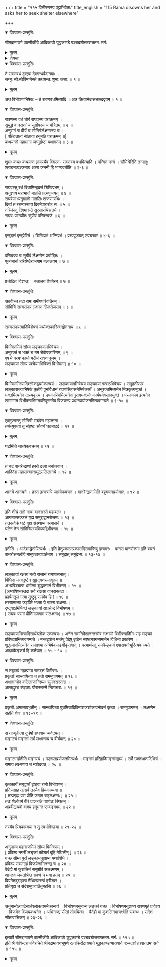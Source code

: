 +++
title = "११५ विभीषणस्य पट्टाभिषेकः"
title_english = "115 Rama disowns her and asks her to seek shelter elsewhere"

+++

<details open><summary>विश्वास-प्रस्तुतिः</summary>

श्रीमद्रामायणे वाल्मीकीये आदिकाव्ये युद्धकाण्डे पञ्चदशोत्तरशततमः सर्गः
</details>

<details><summary>मूलम्</summary>

श्रीमद्रामायणे वाल्मीकीये आदिकाव्ये युद्धकाण्डे पञ्चदशोत्तरशततमः सर्गः
</details>

<details><summary>विषयाः</summary>

लक्ष्मणेन रामाज्ञया विभीषणस्यलङ्काराज्येऽभिषेचनम् ॥ १ ॥ रामेण मैथिलींप्रति निजविजयकुशलनिवेदनाय हनुमत्प्रेषणम् ॥ २ ॥

</details>

<details open><summary>विश्वास-प्रस्तुतिः</summary>

ते रावणवधं दृष्ट्वा देवगन्धर्वदानवाः ।  
जग्मुः स्वैःस्वैर्विमानैस्ते कथयन्तः शुभाः कथाः ॥ १ ॥
</details>

<details><summary>मूलम्</summary>

ते रावणवधं दृष्ट्वा देवगन्धर्वदानवाः ।  
जग्मुः स्वैःस्वैर्विमानैस्ते कथयन्तः शुभाः कथाः ॥ १ ॥
</details>

अथ विभीषणाभिषेकः – ते रावणवधमित्यादि ॥ अत्र क्रियाभेदात्तच्छब्दद्वयम् ॥ १ ॥

<details open><summary>विश्वास-प्रस्तुतिः</summary>

रावणस्य वधं घोरं राघवस्य पराक्रमम् ।  
सुयुद्धं वानराणां च सुग्रीवस्य च मंत्रितम् ॥ २ ॥  
अनुरागं च वीर्यं च सौमित्रेर्लक्ष्मणस्य च ।  
\[ पतिव्रतात्वं सीताया हनूमति पराक्रमम् ॥\]  
कथयन्तो महाभागा जग्मुर्हृष्टा यथागतम् ॥ ३ ॥
</details>

<details><summary>मूलम्</summary>

रावणस्य वधं घोरं राघवस्य पराक्रमम् ।  
सुयुद्धं वानराणां च सुग्रीवस्य च मंत्रितम् ॥ २ ॥  
अनुरागं च वीर्यं च सौमित्रेर्लक्ष्मणस्य च ।  
\[ पतिव्रतात्वं सीताया हनूमति पराक्रमम् ॥\]  
कथयन्तो महाभागा जग्मुर्हृष्टा यथागतम् ॥ ३ ॥
</details>

शुभाः कथाः कथयन्त इत्यस्यैव विवरणं- रावणस्य वधमित्यादि । मन्त्रितं मन्त्रं । सौमित्रेरिति तन्मातुः श्लाघनव्यञ्जनाय अस्य जननी हि भाग्यवतीति ॥ २-३ ॥

<details open><summary>विश्वास-प्रस्तुतिः</summary>

राघवस्तु रथं दिव्यमिन्द्रदत्तं शिखिप्रभम् ।  
अनुज्ञाय महाभागो मातलिं प्रत्यपूजयत् ॥ ४ ॥  
राघवेणाभ्यनुज्ञातो मातलिः शक्रसारथिः ।  
दिव्यं तं रथमास्थाय दिवमेवारुरोह सः ॥ ५ ॥  
तस्मिंस्तु दिवमारूढे सुरसारथिसत्तमे ।  
राघवः परमप्रीतः सुग्रीवं परिषस्वजे ॥ ६ ॥
</details>

<details><summary>मूलम्</summary>

राघवस्तु रथं दिव्यमिन्द्रदत्तं शिखिप्रभम् ।  
अनुज्ञाय महाभागो मातलिं प्रत्यपूजयत् ॥ ४ ॥  
राघवेणाभ्यनुज्ञातो मातलिः शक्रसारथिः ।  
दिव्यं तं रथमास्थाय दिवमेवारुरोह सः ॥ ५ ॥  
तस्मिंस्तु दिवमारूढे सुरसारथिसत्तमे ।  
राघवः परमप्रीतः सुग्रीवं परिषस्वजे ॥ ६ ॥
</details>

इन्द्रदत्तं इन्द्रप्रेरितं । शिखिप्रभं अग्निप्रभं । प्रत्यपूजयत् उपचचार ॥ ४-६ ॥

<details open><summary>विश्वास-प्रस्तुतिः</summary>

परिष्वज्य च सुग्रीवं लैक्ष्मणेन प्रचोदितः ।  
पूज्यमानो हरिश्रेष्ठैराजगाम बलालयम् ॥ ७ ॥
</details>

<details><summary>मूलम्</summary>

परिष्वज्य च सुग्रीवं लैक्ष्मणेन प्रचोदितः ।  
पूज्यमानो हरिश्रेष्ठैराजगाम बलालयम् ॥ ७ ॥
</details>

प्रचोदितः विज्ञप्तः । बलालयं शिबिरम् ॥ ७ ॥

<details open><summary>विश्वास-प्रस्तुतिः</summary>

अब्रवीच्च तदा रामः समीपपरिवर्तिनम् ।  
सौमित्रिं सत्यसंपन्नं लक्ष्मणं दीप्ततेजसम् ॥ ८ ॥
</details>

<details><summary>मूलम्</summary>

अब्रवीच्च तदा रामः समीपपरिवर्तिनम् ।  
सौमित्रिं सत्यसंपन्नं लक्ष्मणं दीप्ततेजसम् ॥ ८ ॥
</details>

सत्यसंपन्नत्वादिविशेषणं यथोक्तकारित्वद्योतनाय ॥ ८ ॥

<details open><summary>विश्वास-प्रस्तुतिः</summary>

विभीषणमिमं सौम्य लङ्कायामभिषेचय ।  
अनुरक्तं च भक्तं च मम चैवोपकारिणम् ॥ ९ ॥  
एष मे परमः कामो यदीमं रावणानुजम् ।  
लङ्कायां सौम्य पश्येयमभिषिक्तं विभीषणम् ॥ १० ॥
</details>

<details><summary>मूलम्</summary>

विभीषणमिमं सौम्य लङ्कायामभिषेचय ।  
अनुरक्तं च भक्तं च मम चैवोपकारिणम् ॥ ९ ॥  
एष मे परमः कामो यदीमं रावणानुजम् ।  
लङ्कायां सौम्य पश्येयमभिषिक्तं विभीषणम् ॥ १० ॥
</details>

विभीषणमित्यादिश्लोकद्वयमेकान्वयं । लङ्कायामभिषेचय लङ्कायां गत्वाऽभिषेचय । समुद्रतीरएव लङ्काराज्याभिषेके कृतेपि पुनर्विधानं रावणसिंहासनेभिषेकार्थं । अनुरक्तमित्यनेन मित्रकृत्यमुक्तं । भक्तमित्यनेन दास्यकृत्यं । उपकारिणमित्यनेनानुरागभक्त्योः कार्यपर्यवसानमुक्तं । परमःकाम इत्यनेन शरणागत विभीषणाभिमतपरिपूरणमेव विजयस्य प्रधानप्रयोजनमित्यवगम्यते ॥ ९-१० ॥

<details open><summary>विश्वास-प्रस्तुतिः</summary>

एवमुक्तस्तु सौमित्री राघवेण महात्मना ।  
तथेत्युक्त्वा तु संहृष्टः सौवर्णं घटमाददे ॥ ११ ॥
</details>

<details><summary>मूलम्</summary>

एवमुक्तस्तु सौमित्री राघवेण महात्मना ।  
तथेत्युक्त्वा तु संहृष्टः सौवर्णं घटमाददे ॥ ११ ॥
</details>

घटमिति जात्येकवचनम् ॥ ११ ॥

<details open><summary>विश्वास-प्रस्तुतिः</summary>

तं घटं वानरेन्द्राणां हस्ते दत्त्वा मनोजवान् ।  
आदिदेश महासत्त्वान्समुद्रसलिलानये ॥ १२ ॥
</details>

<details><summary>मूलम्</summary>

तं घटं वानरेन्द्राणां हस्ते दत्त्वा मनोजवान् ।  
आदिदेश महासत्त्वान्समुद्रसलिलानये ॥ १२ ॥
</details>

आनये आनयने । हस्त इत्यत्रापि जात्येकवचनं । वानरेन्द्राणामिति बहुवचनप्रयोगात् ॥ १२ ॥

<details open><summary>विश्वास-प्रस्तुतिः</summary>

इति शीघ्रं ततो गत्वा वानरास्ते महाबलाः ।  
आगतास्तज्जलं गृह्य समुद्राद्वानरोत्तमाः ॥ १३ ॥  
ततस्त्वेकं घटं गृह्य संस्थाप्य परमासने ।  
घटेन तेन सौमित्रिरभ्यषिञ्चद्विभीषणम् ॥ १४ ॥
</details>

<details><summary>मूलम्</summary>

इति शीघ्रं ततो गत्वा वानरास्ते महाबलाः ।  
आगतास्तज्जलं गृह्य समुद्राद्वानरोत्तमाः ॥ १३ ॥  
ततस्त्वेकं घटं गृह्य संस्थाप्य परमासने ।  
घटेन तेन सौमित्रिरभ्यषिञ्चद्विभीषणम् ॥ १४ ॥
</details>

इतीति । आदेशाद्धेतोरित्यर्थः । इति हेतुप्रकरणप्रकारादिसमाप्तिषु इत्यमरः । वानरा वानरोत्तमा इति वचनं वानरोत्तमत्वेपि मानुषत्वव्यावर्तनाय । समुद्रात् समुद्रेभ्यः ॥ १३-१४ ॥

<details open><summary>विश्वास-प्रस्तुतिः</summary>

लङ्कायां रक्षसां मध्ये राजानं रामशासनात् ।  
विधिना मन्त्रदृष्टेन सुहृद्गणसमावृतम् ॥  
अभ्यषिञ्चत्स धर्मात्मा शुद्धात्मानं विभीषणम् ॥ १५ ॥  
\[अभ्यषिश्चंस्तदा सर्वे राक्षसा वानरास्तदा ।  
प्रहर्षमतुलं गत्वा तुष्टुवू राममेव हि \]॥ १६ ॥  
तस्यामात्या जहृषिरे भक्ता ये चास्य राक्षसाः ।  
दृष्ट्वाऽभिषिक्तं लङ्कायां राक्षसेन्द्रं विभीषणम् ॥  
\[ राघवः परमां प्रीतिमाजगाम सलक्ष्मणः\] ॥ १७ ॥
</details>

<details><summary>मूलम्</summary>

लङ्कायां रक्षसां मध्ये राजानं रामशासनात् ।  
विधिना मन्त्रदृष्टेन सुहृद्गणसमावृतम् ॥  
अभ्यषिञ्चत्स धर्मात्मा शुद्धात्मानं विभीषणम् ॥ १५ ॥  
\[अभ्यषिश्चंस्तदा सर्वे राक्षसा वानरास्तदा ।  
प्रहर्षमतुलं गत्वा तुष्टुवू राममेव हि \]॥ १६ ॥  
तस्यामात्या जहृषिरे भक्ता ये चास्य राक्षसाः ।  
दृष्ट्वाऽभिषिक्तं लङ्कायां राक्षसेन्द्रं विभीषणम् ॥  
\[ राघवः परमां प्रीतिमाजगाम सलक्ष्मणः\] ॥ १७ ॥
</details>

लङ्कायामित्यादिसार्धश्लोक एकान्वयः । अनेन रामनिदेशानन्तरमेव लक्ष्मणो विभीषणादिभिः सह लङ्कां प्रविष्टवानित्यवगम्यते । मन्त्रदृष्टेन मन्त्रेषु वेदेषु दृष्टेन स्पष्टमवगम्यमानेन विधिना प्रकारेण । शुद्धामानमित्यनेन रामाज्ञया अभिषेकमङ्गीकृतवान् । परमार्थस्तु रामकैङ्कर्य एवासक्तोभूदित्यवगम्यते । आज्ञाकैङ्कर्य हि कर्तव्यम् ॥ १५ – १७ ॥

<details open><summary>विश्वास-प्रस्तुतिः</summary>

स तद्राज्यं महत्प्राप्य रामदत्तं विभीषणः ।  
प्रकृतीः सान्त्वयित्वा च ततो राममुपागमत् ॥ १८ ॥  
अक्षतान्मोद काँल्लाजान्दिव्याः सुमनसस्तदा ।  
आजह्नुरथ संहृष्टाः पौरास्तस्मै निशाचराः ॥ १९ ॥
</details>

<details><summary>मूलम्</summary>

स तद्राज्यं महत्प्राप्य रामदत्तं विभीषणः ।  
प्रकृतीः सान्त्वयित्वा च ततो राममुपागमत् ॥ १८ ॥  
अक्षतान्मोद काँल्लाजान्दिव्याः सुमनसस्तदा ।  
आजह्नुरथ संहृष्टाः पौरास्तस्मै निशाचराः ॥ १९ ॥
</details>

प्रकृतीः अमात्यप्रभृतीन् । सान्त्वयित्वा पुत्रमित्रादिविनाशजशोकापनोदनं कृत्वा । राममुपागमत् । लक्ष्मणेन सहेति शेषः ॥ १८–१९ ॥

<details open><summary>विश्वास-प्रस्तुतिः</summary>

स तान्गृहीत्वा दुर्धर्षो राघवाय न्यवेदयत् ।  
मङ्गल्यं मङ्गलं सर्वं लक्ष्मणाय च वीर्यवान् ॥ २० ॥
</details>

<details><summary>मूलम्</summary>

स तान्गृहीत्वा दुर्धर्षो राघवाय न्यवेदयत् ।  
मङ्गल्यं मङ्गलं सर्वं लक्ष्मणाय च वीर्यवान् ॥ २० ॥
</details>

मङ्गलमर्हतीति मङ्गस्यं । मङ्गलप्रयोजनमित्यर्थः । मङ्गलं हरिद्रादिमङ्गलद्रव्यं । सर्वे उक्ताक्षतादिभिन्नं । रामाय लक्ष्मणाय च न्यवेदयत् ॥ २० ॥

<details open><summary>विश्वास-प्रस्तुतिः</summary>

कृतकार्यं समृद्धार्थं दृष्ट्वा रामो विभीषणम् ।  
प्रतिजग्राह तत्सर्वं तस्यैव प्रियकाम्यया ॥  
\[ तत्प्रगृह्य परां प्रीतिं जगाम सहलक्ष्मणः \] ॥ २१ ॥  
ततः शैलोपमं वीरं प्राञ्जलिं पार्श्वतः स्थितम् ।  
अब्रवीद्राघवो वाक्यं हनुमन्तं प्लवङ्गमम् ॥ २२ ॥
</details>

<details><summary>मूलम्</summary>

कृतकार्यं समृद्धार्थं दृष्ट्वा रामो विभीषणम् ।  
प्रतिजग्राह तत्सर्वं तस्यैव प्रियकाम्यया ॥  
\[ तत्प्रगृह्य परां प्रीतिं जगाम सहलक्ष्मणः \] ॥ २१ ॥  
ततः शैलोपमं वीरं प्राञ्जलिं पार्श्वतः स्थितम् ।  
अब्रवीद्राघवो वाक्यं हनुमन्तं प्लवङ्गमम् ॥ २२ ॥
</details>

तस्यैव प्रियकाम्यया न तु स्वभोगेच्छया ॥ २१-२२ ॥

<details open><summary>विश्वास-प्रस्तुतिः</summary>

अनुमान्य महाराजमिमं सौम्य विभीषणम् ।  
\[ प्रविश्य नगरीं लङ्कां कौशलं ब्रूहि मैथिलीम् \] ॥ २३ ॥  
गच्छ सौम्य पुरीं लङ्कामनुज्ञाप्य यथाविधि ।  
प्रविश्य रावणगृहं विजयेनाभिनन्द्य च ॥ २४ ॥  
वैदेह्यै मां कुशलिनं ससुग्रीवं सलक्ष्मणम् ।  
आचक्ष्व जयतांश्रेष्ठ रावणं च मया हतम् ॥ २५ ॥  
प्रियमेतदुदाहृत्य मैथिल्यास्त्वं हरीश्वर ।  
प्रतिगृह्य च संदेशमुपावर्तितुमर्हसि ॥ २६ ॥
</details>

<details><summary>मूलम्</summary>

अनुमान्य महाराजमिमं सौम्य विभीषणम् ।  
\[ प्रविश्य नगरीं लङ्कां कौशलं ब्रूहि मैथिलीम् \] ॥ २३ ॥  
गच्छ सौम्य पुरीं लङ्कामनुज्ञाप्य यथाविधि ।  
प्रविश्य रावणगृहं विजयेनाभिनन्द्य च ॥ २४ ॥  
वैदेह्यै मां कुशलिनं ससुग्रीवं सलक्ष्मणम् ।  
आचक्ष्व जयतांश्रेष्ठ रावणं च मया हतम् ॥ २५ ॥  
प्रियमेतदुदाहृत्य मैथिल्यास्त्वं हरीश्वर ।  
प्रतिगृह्य च संदेशमुपावर्तितुमर्हसि ॥ २६ ॥
</details>

अनुमान्येत्यादिसार्धश्लोकत्रयमैकान्वयं । विभीषणमनुमान्य लङ्कां गच्छ । विभीषणमनुज्ञाप्य रावणगृहं प्रविश्य । विजयेन विजयकथनेन । अभिनन्द्य सीतां तोषयित्वा । वैदेह्यै मां कुशलिनमाचक्ष्वेति संबन्धः । संदेशं सीतावाचिकम् ॥ २३-२६ ॥

<details open><summary>विश्वास-प्रस्तुतिः</summary>

इत्यार्षे श्रीमद्रामायणे वाल्मीकीये आदिकाव्ये युद्धकाण्डे पञ्चदशोत्तरशततमः सर्गः ॥ ११५ ॥  
इति श्रीगोविन्दराजविरचिते श्रीमद्रामायणभूषणे रत्नकिरीटाख्याने युद्धकाण्डव्याख्याने पञ्चदशोत्तरशततमः सर्गः ॥ ११५ ॥
</details>

<details><summary>मूलम्</summary>

इत्यार्षे श्रीमद्रामायणे वाल्मीकीये आदिकाव्ये युद्धकाण्डे पञ्चदशोत्तरशततमः सर्गः ॥ ११५ ॥  
इति श्रीगोविन्दराजविरचिते श्रीमद्रामायणभूषणे रत्नकिरीटाख्याने युद्धकाण्डव्याख्याने पञ्चदशोत्तरशततमः सर्गः ॥ ११५ ॥
</details>

